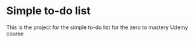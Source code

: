# Simple to-do list
This is the project for the simple to-do list for the zero to mastery Udemy course